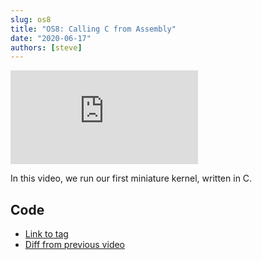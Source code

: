 ```yaml
---
slug: os8
title: "OS8: Calling C from Assembly"
date: "2020-06-17"
authors: [steve]
---
```


<iframe className="youtube-video-player" src="https://www.youtube.com/embed/5RWjI83C47k" title="YouTube video player" frameBorder="0" allow="accelerometer; autoplay; clipboard-write; encrypted-media; gyroscope; picture-in-picture" allowFullScreen></iframe>

In this video, we run our first miniature kernel, written in C.

<!--truncate-->

## Code

- [Link to tag](https://github.com/pagekeysolutions/pkos/releases/tag/vid%2Fos008)
- [Diff from previous video](https://github.com/pagekeysolutions/pkos/compare/vid/os007..vid/os008)